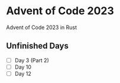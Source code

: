 # Advent of Code 2023
Advent of Code 2023 in Rust

## Unfinished Days
- [ ] Day 3 (Part 2)
- [ ] Day 10
- [ ] Day 12
